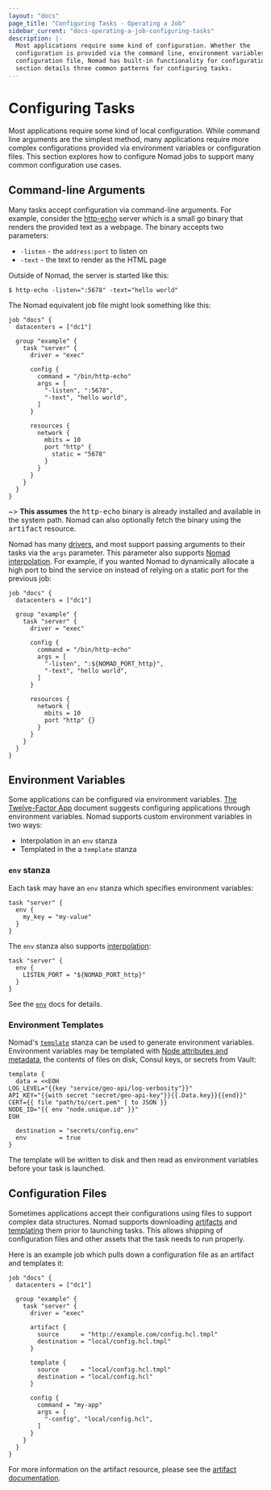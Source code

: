 ```yaml
---
layout: "docs"
page_title: "Configuring Tasks - Operating a Job"
sidebar_current: "docs-operating-a-job-configuring-tasks"
description: |-
  Most applications require some kind of configuration. Whether the
  configuration is provided via the command line, environment variables, or a
  configuration file, Nomad has built-in functionality for configuration. This
  section details three common patterns for configuring tasks.
---
```


# Configuring Tasks

Most applications require some kind of local configuration. While command line
arguments are the simplest method, many applications require more complex
configurations provided via environment variables or configuration files. This
section explores how to configure Nomad jobs to support many common
configuration use cases.

## Command-line Arguments

Many tasks accept configuration via command-line arguments.  For example,
consider the [http-echo](https://github.com/hashicorp/http-echo) server which
is a small go binary that renders the provided text as a webpage. The binary
accepts two parameters:

* `-listen` - the `address:port` to listen on
* `-text` - the text to render as the HTML page

Outside of Nomad, the server is started like this:

```shell
$ http-echo -listen=":5678" -text="hello world"
```

The Nomad equivalent job file might look something like this:

```hcl
job "docs" {
  datacenters = ["dc1"]

  group "example" {
    task "server" {
      driver = "exec"

      config {
        command = "/bin/http-echo"
        args = [
          "-listen", ":5678",
          "-text", "hello world",
        ]
      }

      resources {
        network {
          mbits = 10
          port "http" {
            static = "5678"
          }
        }
      }
    }
  }
}
```

~> **This assumes** the <tt>http-echo</tt> binary is already installed and
   available in the system path. Nomad can also optionally fetch the binary
   using the <tt>artifact</tt> resource.

Nomad has many [drivers](/docs/drivers/index.html), and most support passing
arguments to their tasks via the `args` parameter. This parameter also supports
[Nomad interpolation](/docs/runtime/interpolation.html). For example, if you
wanted Nomad to dynamically allocate a high port to bind the service on instead
of relying on a static port for the previous job:

```hcl
job "docs" {
  datacenters = ["dc1"]

  group "example" {
    task "server" {
      driver = "exec"

      config {
        command = "/bin/http-echo"
        args = [
          "-listen", ":${NOMAD_PORT_http}",
          "-text", "hello world",
        ]
      }

      resources {
        network {
          mbits = 10
          port "http" {}
        }
      }
    }
  }
}
```

## Environment Variables

Some applications can be configured via environment variables. [The
Twelve-Factor App](https://12factor.net/config) document suggests configuring
applications through environment variables. Nomad supports custom environment
variables in two ways:

* Interpolation in an `env` stanza
* Templated in the a `template` stanza

### `env` stanza

Each task may have an `env` stanza which specifies environment variables:

```hcl
task "server" {
  env {
    my_key = "my-value"
  }
}
```

The `env` stanza also supports
[interpolation](/docs/runtime/interpolation.html):

```hcl
task "server" {
  env {
    LISTEN_PORT = "${NOMAD_PORT_http}"
  }
}
```

See the [`env`](/docs/job-specification/env.html) docs for details.


### Environment Templates

Nomad's [`template`][template] stanza can be used
to generate environment variables. Environment variables may be templated with
[Node attributes and metadata][nodevars], the contents of files on disk, Consul
keys, or secrets from Vault:

```hcl
template {
  data = <<EOH
LOG_LEVEL="{{key "service/geo-api/log-verbosity"}}"
API_KEY="{{with secret "secret/geo-api-key"}}{{.Data.key}}{{end}}"
CERT={{ file "path/to/cert.pem" | to JSON }}
NODE_ID="{{ env "node.unique.id" }}"
EOH

  destination = "secrets/config.env"
  env         = true
}
```

The template will be written to disk and then read as environment variables
before your task is launched.

## Configuration Files

Sometimes applications accept their configurations using files to support
complex data structures. Nomad supports downloading
[artifacts][artifact] and
[templating][template] them prior to launching
tasks.
This allows shipping of configuration files and other assets that the task
needs to run properly.

Here is an example job which pulls down a configuration file as an artifact and
templates it:

```hcl
job "docs" {
  datacenters = ["dc1"]

  group "example" {
    task "server" {
      driver = "exec"

      artifact {
        source      = "http://example.com/config.hcl.tmpl"
        destination = "local/config.hcl.tmpl"
      }

      template {
        source      = "local/config.hcl.tmpl"
        destination = "local/config.hcl"
      }

      config {
        command = "my-app"
        args = [
          "-config", "local/config.hcl",
        ]
      }
    }
  }
}
```

For more information on the artifact resource, please see the [artifact
documentation](/docs/job-specification/artifact.html).

[artifact]: /docs/job-specification/artifact.html "Nomad artifact Job Specification"
[nodevars]: /docs/runtime/interpolation.html#interpreted_node_vars "Nomad Node Variables"
[template]: /docs/job-specification/template.html "Nomad template Job Specification"
